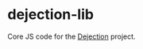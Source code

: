 # dejection-lib

Core JS code for the [Dejection][dejection] project.

[dejection]: https://github.com/lasar/dejection